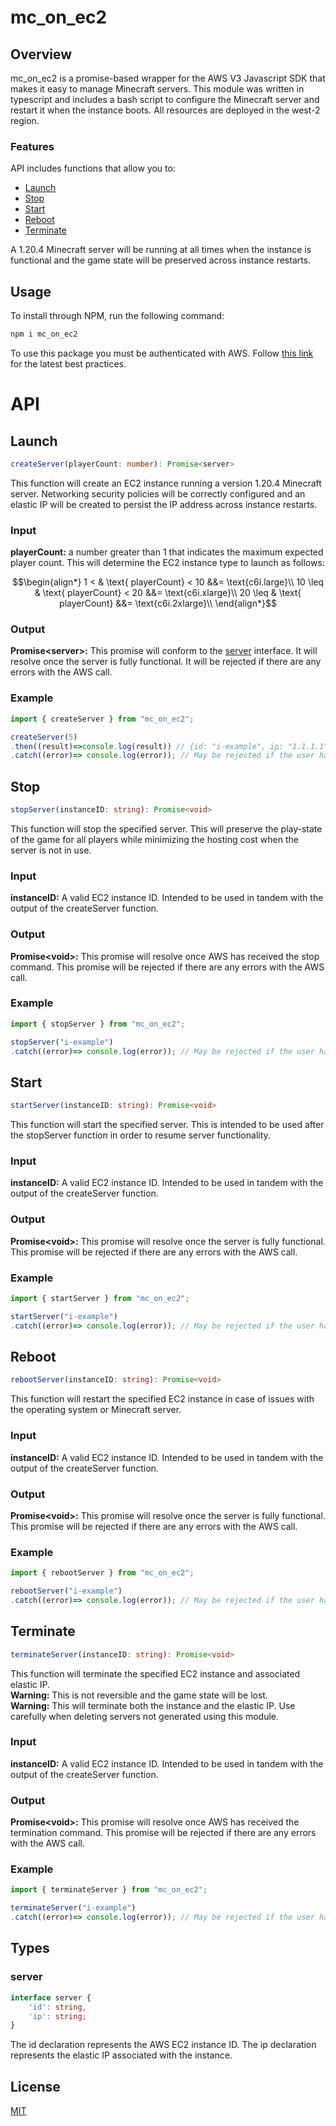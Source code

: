 # mc_on_ec2

## Overview
mc_on_ec2 is a promise-based wrapper for the AWS V3 Javascript SDK that makes it easy to manage Minecraft servers. This module was written in typescript and includes a bash script to configure the Minecraft server and restart it when the instance boots. All resources are deployed in the west-2 region.
### Features
API includes functions that allow you to:
* [Launch](#launching)
* [Stop](#stop)
* [Start](#start)
* [Reboot](#reboot)
* [Terminate](#terminate)

A 1.20.4 Minecraft server will be running at all times when the instance is functional and the game state will be preserved across instance restarts.
## Usage
To install through NPM, run the following command:
```Typescript
npm i mc_on_ec2
```
To use this package you must be authenticated with AWS. Follow [this link](https://docs.aws.amazon.com/sdk-for-javascript/v3/developer-guide/setting-credentials-node.html) for the latest best practices.
# API
## Launch
```Typescript
createServer(playerCount: number): Promise<server>
```
This function will create an EC2 instance running a version 1.20.4 Minecraft server. Networking security policies will be correctly configured and an elastic IP will be created to persist the IP address across instance restarts.
### Input
**playerCount:** a number greater than 1 that indicates the maximum expected player count. This will determine the EC2 instance type to launch as follows:

$$\begin{align*}
1 < & \text{ playerCount} < 10 &&= \text{c6i.large}\\
10 \leq & \text{ playerCount} < 20 &&= \text{c6i.xlarge}\\
20 \leq & \text{ playerCount} &&= \text{c6i.2xlarge}\\
\end{align*}$$ 

### Output
**Promise\<server>:** This promise will conform to the [server](#server) interface. It will resolve once the server is fully functional. It will be rejected if there are any errors with the AWS call.
### Example
```Typescript
import { createServer } from "mc_on_ec2";

createServer(5)
.then((result)=>console.log(result)) // {id: "i-example", ip: "1.1.1.1"}
.catch((error)=> console.log(error)); // May be rejected if the user has not completed AWS authentication procedures.
```

## Stop
```Typescript
stopServer(instanceID: string): Promise<void>
```
This function will stop the specified server. This will preserve the play-state of the game for all players while minimizing the hosting cost when the server is not in use.
### Input
**instanceID:** A valid EC2 instance ID. Intended to be used in tandem with the output of the createServer function.
### Output
**Promise\<void>:** This promise will resolve once AWS has received the stop command. This promise will be rejected if there are any errors with the AWS call.
### Example
```Typescript
import { stopServer } from "mc_on_ec2";

stopServer("i-example")
.catch((error)=> console.log(error)); // May be rejected if the user has not followed AWS authentication procedures.
```

## Start
```Typescript
startServer(instanceID: string): Promise<void>
```
This function will start the specified server. This is intended to be used after the stopServer function in order to resume server functionality.
### Input
**instanceID:** A valid EC2 instance ID. Intended to be used in tandem with the output of the createServer function.
### Output
**Promise\<void>:** This promise will resolve once the server is fully functional. This promise will be rejected if there are any errors with the AWS call.
### Example
```Typescript
import { startServer } from "mc_on_ec2";

startServer("i-example")
.catch((error)=> console.log(error)); // May be rejected if the user has not followed AWS authentication procedures.
```

## Reboot
```Typescript
rebootServer(instanceID: string): Promise<void>
```
This function will restart the specified EC2 instance in case of issues with the operating system or Minecraft server.
### Input
**instanceID:** A valid EC2 instance ID. Intended to be used in tandem with the output of the createServer function.
### Output
**Promise\<void>:** This promise will resolve once the server is fully functional. This promise will be rejected if there are any errors with the AWS call.
### Example
```Typescript
import { rebootServer } from "mc_on_ec2";

rebootServer("i-example")
.catch((error)=> console.log(error)); // May be rejected if the user has not followed AWS authentication procedures.
```

## Terminate
```Typescript
terminateServer(instanceID: string): Promise<void>
```
This function will terminate the specified EC2 instance and associated elastic IP.
<br>
**Warning:** This is not reversible and the game state will be lost.
<br>
**Warning:** This will terminate both the instance and the elastic IP. Use carefully when deleting servers not generated using this module.

### Input
**instanceID:** A valid EC2 instance ID. Intended to be used in tandem with the output of the createServer function.
### Output
**Promise\<void>:** This promise will resolve once AWS has received the termination command. This promise will be rejected if there are any errors with the AWS call.
### Example
```Typescript
import { terminateServer } from "mc_on_ec2";

terminateServer("i-example")
.catch((error)=> console.log(error)); // May be rejected if the user has not followed AWS authentication procedures.
```
## Types
### server
```Typescript
interface server {
    'id': string,
    'ip': string;
}
```
The id declaration represents the AWS EC2 instance ID. The ip declaration represents the elastic IP associated with the instance.
## License
[MIT](https://github.com/LanderDuncan/mc_on_ec2/blob/main/LICENSE)
